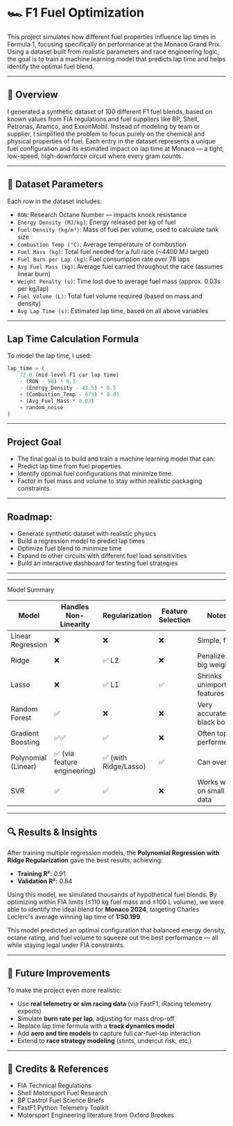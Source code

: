 # 🏎️ F1 Fuel Optimization 

This project simulates how different fuel properties influence lap times in Formula 1, focusing specifically on performance at the Monaco Grand Prix. Using a dataset built from realistic parameters and race engineering logic, the goal is to train a machine learning model that predicts lap time and helps identify the optimal fuel blend.

---

## 📘 Overview

I generated a synthetic dataset of 100 different F1 fuel blends, based on known values from FIA regulations and fuel suppliers like BP, Shell, Petronas, Aramco, and ExxonMobil. Instead of modeling by team or supplier, I simplified the problem to focus purely on the chemical and physical properties of fuel. Each entry in the dataset represents a unique fuel configuration and its estimated impact on lap time at Monaco — a tight, low-speed, high-downforce circuit where every gram counts.

---

## 🧪 Dataset Parameters

Each row in the dataset includes:

- `RON`: Research Octane Number — impacts knock resistance
- `Energy Density (MJ/kg)`: Energy released per kg of fuel
- `Fuel Density (kg/m³)`: Mass of fuel per volume, used to calculate tank size
- `Combustion Temp (°C)`: Average temperature of combustion
- `Fuel Mass (kg)`: Total fuel needed for a full race (~4400 MJ target)
- `Fuel Burn per Lap (kg)`: Fuel consumption rate over 78 laps
- `Avg Fuel Mass (kg)`: Average fuel carried throughout the race (assumes linear burn)
- `Weight Penalty (s)`: Time lost due to average fuel mass (approx. 0.03s per kg/lap)
- `Fuel Volume (L)`: Total fuel volume required (based on mass and density)
- `Avg Lap Time (s)`: Estimated lap time, based on all above variables

---

## Lap Time Calculation Formula

To model the lap time, I used:

```python
lap_time = (
    72.0 (mid-level F1 car lap time)
    - (RON - 98) * 0.3
    - (Energy_Density - 43.5) * 0.5
    + (Combustion_Temp - 875) * 0.03
    + (Avg_Fuel_Mass * 0.03)
    + random_noise
)
```

---

## Project Goal

- The final goal is to build and train a machine learning model that can:
- Predict lap time from fuel properties.
- Identify optimal fuel configurations that minimize time.
- Factor in fuel mass and volume to stay within realistic packaging constraints.

---

## Roadmap:
- Generate synthetic dataset with realistic physics
- Build a regression model to predict lap times
- Optimize fuel blend to minimize time
- Expand to other circuits with different fuel load sensitivities
- Build an interactive dashboard for testing fuel strategies

---

---

Model Summary

| Model                 | Handles Non-Linearity             | Regularization            | Feature Selection       | Notes                          |
|----------------------|-----------------------------------|---------------------------|--------------------------|--------------------------------|
| Linear Regression     | ❌                                | ❌                        | ❌                       | Simple, fast                   |
| Ridge                 | ❌                                | ✅ L2                     | ❌                       | Penalizes big weights          |
| Lasso                 | ❌                                | ✅ L1                     | ✅                       | Shrinks unimportant features   |
| Random Forest         | ✅                                | ❌                        | ❌                       | Very accurate, black box       |
| Gradient Boosting     | ✅✅                              | ✅                        | ❌                       | Often top performer            |
| Polynomial (Linear)   | ✅ (via feature engineering)      | ✅ (with Ridge/Lasso)     | ✅                       | Can overfit                    |
| SVR                   | ✅                                | ✅                        | ❌                       | Works well on small data       |

---

## 🔍 Results & Insights

After training multiple regression models, the **Polynomial Regression with Ridge Regularization** gave the best results, achieving:

- **Training R²:** 0.91  
- **Validation R²:** 0.84  

Using this model, we simulated thousands of hypothetical fuel blends. By optimizing within FIA limits (≤110 kg fuel mass and ≤100 L volume), we were able to identify the ideal blend for **Monaco 2024**, targeting Charles Leclerc's average winning lap time of **1:50.199**.

This model predicted an optimal configuration that balanced energy density, octane rating, and fuel volume to squeeze out the best performance — all while staying legal under FIA constraints.

---

## 🚀 Future Improvements

To make the project even more realistic:

- Use **real telemetry or sim racing data** (via FastF1, iRacing telemetry exports)
- Simulate **burn rate per lap**, adjusting for mass drop-off
- Replace lap time formula with a **track dynamics model**
- Add **aero and tire models** to capture full car-fuel-lap interaction
- Extend to **race strategy modeling** (stints, undercut risk, etc.)

---

## 🧠 Credits & References

- FIA Technical Regulations  
- Shell Motorsport Fuel Research  
- BP Castrol Fuel Science Briefs  
- FastF1 Python Telemetry Toolkit  
- Motorsport Engineering literature from Oxford Brookes
